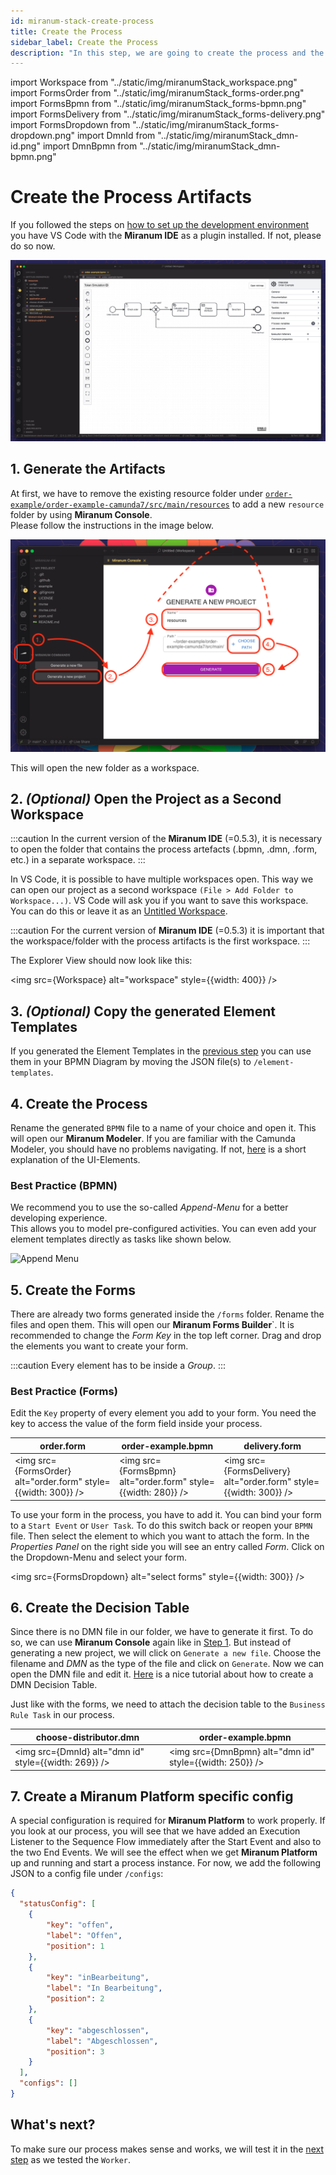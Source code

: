 ```yaml
---
id: miranum-stack-create-process
title: Create the Process
sidebar_label: Create the Process
description: "In this step, we are going to create the process and the artifacts that will be needed to run the process."
---
```


import Workspace from "../static/img/miranumStack_workspace.png"
import FormsOrder from "../static/img/miranumStack_forms-order.png"
import FormsBpmn from "../static/img/miranumStack_forms-bpmn.png"
import FormsDelivery from "../static/img/miranumStack_forms-delivery.png"
import FormsDropdown from "../static/img/miranumStack_forms-dropdown.png"
import DmnId from "../static/img/miranumStack_dmn-id.png"
import DmnBpmn from "../static/img/miranumStack_dmn-bpmn.png"

# Create the Process Artifacts

If you followed the steps on [how to set up the development environment](setup-project.md#2-install-vs-code-plugins)
you have VS Code with the **Miranum IDE** as a plugin installed.
If not, please do so now.

![Process](../static/img/miranumStack_process.png)

## 1. Generate the Artifacts

At first, we have to remove the existing resource folder under [`order-example/order-example-camunda7/src/main/resources`](https://github.com/Miragon/miranum-consulting/tree/f64927d6a36e89869d6e9547987d6c11c063a703/miranum-stack-showcase/order-example/order-example-camunda7/src/main/resources)
to add a new `resource` folder by using **Miranum Console**.  
Please follow the instructions in the image below.

![Miranum Console](../static/img/miranumStack_miranum-console.png)

This will open the new folder as a workspace.

## 2. *(Optional)* Open the Project as a Second Workspace

:::caution
In the current version of the **Miranum IDE** (=0.5.3), it is necessary to open the folder that contains the
process artefacts (.bpmn, .dmn, .form, etc.) in a separate workspace.
:::

In VS Code, it is possible to have multiple workspaces open.
This way we can open our project as a second workspace `(File > Add Folder to Workspace...)`.
VS Code will ask you if you want to save this workspace.
You can do this or leave it as an [Untitled Workspace](https://code.visualstudio.com/docs/editor/workspaces#_untitled-multiroot-workspaces).

:::caution
For the current version of **Miranum IDE** (=0.5.3) it is important that the workspace/folder with the process
artifacts is the first workspace.
:::

The Explorer View should now look like this:

<img src={Workspace} alt="workspace" style={{width: 400}} />

## 3. *(Optional)* Copy the generated Element Templates

If you generated the Element Templates in the [previous step](./create-worker.md#4-optional-generate-element-templates)
you can use them in your BPMN Diagram by moving the JSON file(s) to `/element-templates`.

## 4. Create the Process

Rename the generated `BPMN` file to a name of your choice and open it.
This will open our **Miranum Modeler**.
If you are familiar with the Camunda Modeler, you should have no problems navigating.
If not, [here](https://docs.camunda.io/docs/components/modeler/desktop-modeler/model-your-first-diagram/) is a short
explanation of the UI-Elements.

### Best Practice (BPMN)

We recommend you to use the so-called *Append-Menu* for a better developing experience.  
This allows you to model pre-configured activities.
You can even add your element templates directly as tasks like shown below.

![Append Menu](../static/img/miranumStack_append-menu.gif)

## 5. Create the Forms

There are already two forms generated inside the `/forms` folder.
Rename the files and open them.
This will open our **Miranum Forms Builder**`.
It is recommended to change the *Form Key* in the top left corner.
Drag and drop the elements you want to create your form.

:::caution
Every element has to be inside a *Group*.
:::

### Best Practice (Forms)

Edit the `Key` property of every element you add to your form.
You need the key to access the value of the form field inside your process.

| order.form                                                     | order-example.bpmn                                            | delivery.form                                                     |
|----------------------------------------------------------------|---------------------------------------------------------------|-------------------------------------------------------------------|
| <img src={FormsOrder} alt="order.form" style={{width: 300}} /> | <img src={FormsBpmn} alt="order.form" style={{width: 280}} /> | <img src={FormsDelivery} alt="order.form" style={{width: 300}} /> |

To use your form in the process, you have to add it.
You can bind your form to a `Start Event` or `User Task`.
To do this switch back or reopen your `BPMN` file.
Then select the element to which you want to attach the form.
In the *Properties Panel* on the right side you will see an entry called *Form*.
Click on the Dropdown-Menu and select your form.

<img src={FormsDropdown} alt="select forms" style={{width: 300}} />

## 6. Create the Decision Table

Since there is no DMN file in our folder, we have to generate it first.
To do so, we can use **Miranum Console** again like in [Step 1](#1-generate-the-artifacts).
But instead of generating a new project, we will click on `Generate a new file`.
Choose the filename and *DMN* as the type of the file and click on `Generate`.
Now we can open the DMN file and edit it.
[Here](https://docs.camunda.org/get-started/dmn/model/) is a nice tutorial about how to create a DMN Decision Table.

Just like with the forms, we need to attach the decision table to the `Business Rule Task` in our process.

| choose-distributor.dmn                                | order-example.bpmn                                      |
|-------------------------------------------------------|---------------------------------------------------------|
| <img src={DmnId} alt="dmn id" style={{width: 269}} /> | <img src={DmnBpmn} alt="dmn id" style={{width: 250}} /> |

## 7. Create a **Miranum Platform** specific config

A special configuration is required for **Miranum Platform** to work properly.
If you look at our process, you will see that we have added an Execution Listener to the Sequence Flow immediately after
the Start Event and also to the two End Events.
We will see the effect when we get **Miranum Platform** up and running and start a process instance.
For now, we add the following JSON to a config file under `/configs`:

```json
{
  "statusConfig": [
    {
        "key": "offen",
        "label": "Offen",
        "position": 1
    },
    {
        "key": "inBearbeitung",
        "label": "In Bearbeitung",
        "position": 2
    },
    {
        "key": "abgeschlossen",
        "label": "Abgeschlossen",
        "position": 3
    }
  ],
  "configs": []
}
```

## What's next?

To make sure our process makes sense and works, we will test it in the [next step](./test-process.md) as we tested the `Worker`.
